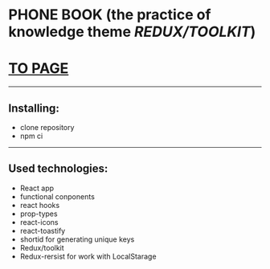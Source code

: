 # PHONE BOOK (the practice of knowledge theme _REDUX/TOOLKIT_)

# [TO PAGE](https://marinatripetska.github.io/goit-react-hw-06-phonebook/)

---

## Installing:

- clone repository
- npm ci

---

## Used technologies:

- React app
- functional conponents
- react hooks
- prop-types
- react-icons
- react-toastify
- shortid for generating unique keys
- Redux/toolkit
- Redux-rersist for work with LocalStarage
